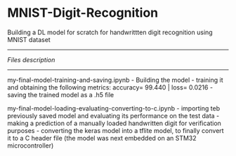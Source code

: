 # MNIST-Digit-Recognition
Building a DL model for scratch for handwrittten digit recognition using MNIST dataset

______________________________________
*Files description*
______________________________________

my-final-model-training-and-saving.ipynb
      - Building the model
      - training it and obtaining the following metrics:  accuracy= 99.440  |   loss= 0.0216
      - saving the trained model as a .h5 file
 
my-final-model-loading-evaluating-converting-to-c.ipynb
      - importing teb previously saved model and evaluating its performance on the test data
      - making a prediction of a manually loaded handwritten digit for verification purposes
      - converting the keras model into a tflite model, to finally convert it to a C header file (the model was next embedded on an STM32 microcontroller)
